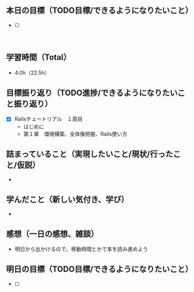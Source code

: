 ## 本日の目標（TODO目標/できるようになりたいこと）
- [ ]
　
## 学習時間（Total）
- 4.0h（22.5h）

## 目標振り返り（TODO進捗/できるようになりたいこと振り返り）
- [x] Railsチュートリアル　１周目
  - はじめに
  - 第１章　環境構築、全体像把握、Rails使い方

##  詰まっていること（実現したいこと/現状/行ったこと/仮説）
-

## 学んだこと（新しい気付き、学び）
-

## 感想（一日の感想、雑談）
- 明日から出かけるので、移動時間とかで本を読み進めよう

## 明日の目標（TODO目標/できるようになりたいこと）
- [ ]
